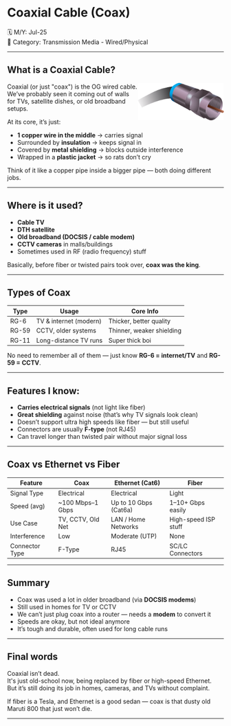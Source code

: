 # Coaxial Cable (Coax)


🗓️ M/Y: Jul-25  
📂 Category: Transmission Media - Wired/Physical

---


## What is a Coaxial Cable?

<img align="right" src="images/coax.png" width="200px" alt="RG6 Coax" />

Coaxial (or just "coax") is the OG wired cable.  
We’ve probably seen it coming out of walls for TVs, satellite dishes, or old broadband setups.

At its core, it’s just:
- **1 copper wire in the middle** → carries signal
- Surrounded by **insulation** → keeps signal in
- Covered by **metal shielding** → blocks outside interference
- Wrapped in a **plastic jacket** → so rats don’t cry

Think of it like a copper pipe inside a bigger pipe — both doing different jobs.

---

## Where is it used?

- **Cable TV**
- **DTH satellite**
- **Old broadband (DOCSIS / cable modem)**
- **CCTV cameras** in malls/buildings
- Sometimes used in RF (radio frequency) stuff

Basically, before fiber or twisted pairs took over, **coax was the king**.

---

## Types of Coax

| Type     | Usage                  | Core Info           |
|----------|------------------------|---------------------|
| RG-6     | TV & internet (modern) | Thicker, better quality |
| RG-59    | CCTV, older systems    | Thinner, weaker shielding |
| RG-11    | Long-distance TV runs  | Super thick boi |

No need to remember all of them — just know **RG-6 = internet/TV** and **RG-59 = CCTV**.

---

## Features I know:

- **Carries electrical signals** (not light like fiber)
- **Great shielding** against noise (that’s why TV signals look clean)
- Doesn’t support ultra high speeds like fiber — but still useful
- Connectors are usually **F-type** (not RJ45)
- Can travel longer than twisted pair without major signal loss

---

## Coax vs Ethernet vs Fiber

| Feature        | Coax           | Ethernet (Cat6)       | Fiber              |
|----------------|----------------|------------------------|--------------------|
| Signal Type    | Electrical     | Electrical             | Light              |
| Speed (avg)    | ~100 Mbps–1 Gbps | Up to 10 Gbps (Cat6a) | 1–10+ Gbps easily  |
| Use Case       | TV, CCTV, Old Net | LAN / Home Networks   | High-speed ISP stuff |
| Interference   | Low            | Moderate (UTP)         | None               |
| Connector Type | F-Type         | RJ45                   | SC/LC Connectors   |

---

## Summary

- Coax was used a lot in older broadband (via **DOCSIS modems**)
- Still used in homes for TV or CCTV
- We can’t just plug coax into a router — needs a **modem** to convert it
- Speeds are okay, but not ideal anymore
- It’s tough and durable, often used for long cable runs

---

## Final words

Coaxial isn’t dead.  
It's just old-school now, being replaced by fiber or high-speed Ethernet.  
But it’s still doing its job in homes, cameras, and TVs without complaint.

If fiber is a Tesla, and Ethernet is a good sedan — coax is that dusty old Maruti 800 that just won’t die.

---
